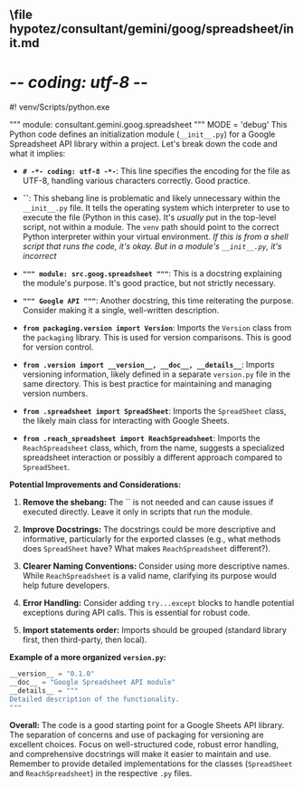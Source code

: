 ## \file hypotez/consultant/gemini/goog/spreadsheet/__init__.md
# -*- coding: utf-8 -*-
#! venv/Scripts/python.exe

""" module: consultant.gemini.goog.spreadsheet """
MODE = 'debug'
This Python code defines an initialization module (`__init__.py`) for a Google Spreadsheet API library within a project. Let's break down the code and what it implies:

* **`# -*- coding: utf-8 -*-`**: This line specifies the encoding for the file as UTF-8, handling various characters correctly.  Good practice.

* **``**: This shebang line is problematic and likely unnecessary within the `__init__.py` file.  It tells the operating system which interpreter to use to execute the file (Python in this case).  It's *usually* put in the top-level script, not within a module.  The `venv` path should point to the correct Python interpreter within your virtual environment. *If this is from a shell script that runs the code, it's okay.  But in a module's `__init__.py`, it's incorrect*

* **`""" module: src.goog.spreadsheet """`**: This is a docstring explaining the module's purpose. It's good practice, but not strictly necessary.

* **`""" Google API """`**: Another docstring, this time reiterating the purpose.  Consider making it a single, well-written description.


* **`from packaging.version import Version`**: Imports the `Version` class from the `packaging` library.  This is used for version comparisons.  This is good for version control.

* **`from .version import __version__, __doc__, __details__`**: Imports versioning information, likely defined in a separate `version.py` file in the same directory.  This is best practice for maintaining and managing version numbers.

* **`from .spreadsheet import SpreadSheet`**: Imports the `SpreadSheet` class, the likely main class for interacting with Google Sheets.

* **`from .reach_spreadsheet import ReachSpreadsheet`**: Imports the `ReachSpreadsheet` class, which, from the name, suggests a specialized spreadsheet interaction or possibly a different approach compared to `SpreadSheet`.


**Potential Improvements and Considerations:**

1. **Remove the shebang:** The `` is not needed and can cause issues if executed directly.  Leave it only in scripts that run the module.

2. **Improve Docstrings:** The docstrings could be more descriptive and informative, particularly for the exported classes (e.g., what methods does `SpreadSheet` have? What makes `ReachSpreadsheet` different?).

3. **Clearer Naming Conventions:** Consider using more descriptive names. While `ReachSpreadsheet` is a valid name, clarifying its purpose would help future developers.

4. **Error Handling:** Consider adding `try...except` blocks to handle potential exceptions during API calls.  This is essential for robust code.

5. **Import statements order:**  Imports should be grouped (standard library first, then third-party, then local).


**Example of a more organized `version.py`:**

```python
__version__ = "0.1.0"
__doc__ = "Google Spreadsheet API module"
__details__ = """
Detailed description of the functionality.
"""
```

**Overall:** The code is a good starting point for a Google Sheets API library.  The separation of concerns and use of packaging for versioning are excellent choices.  Focus on well-structured code, robust error handling, and comprehensive docstrings will make it easier to maintain and use. Remember to provide detailed implementations for the classes (`SpreadSheet` and `ReachSpreadsheet`) in the respective `.py` files.
